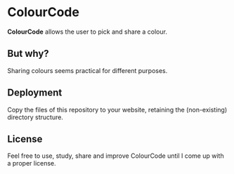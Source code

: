 # ColourCode

**ColourCode** allows the user to pick and share a colour.

## But why?

Sharing colours seems practical for different purposes.

## Deployment

Copy the files of this repository to your website, retaining the (non-existing) directory structure.

## License

Feel free to use, study, share and improve ColourCode until I come up with a proper license.
